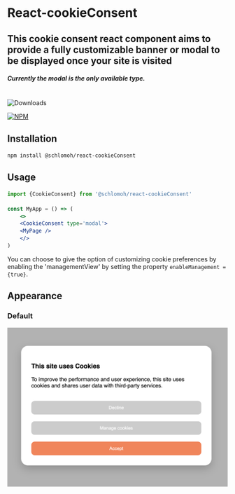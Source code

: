 # React-cookieConsent

## This cookie consent react component aims to provide a fully customizable banner or modal to be displayed once your site is visited

##### Currently the modal is the only available type.
#

![Downloads](https://img.shields.io/npm/v/@schlomoh/react-cookieconsent)

[![NPM](https://nodei.co/npm-dl/@schlomoh/react-cookiConsent.png?months=1)](https://nodei.co/npm/@schlomoh/react-cookieConsent/)


## Installation 
```shell
npm install @schlomoh/react-cookieConsent
```

## Usage

```jsx
import {CookieConsent} from '@schlomoh/react-cookieConsent'

const MyApp = () => (
    <>
    <CookieConsent type='modal'>
    <MyPage />
    </>
)
```

You can choose to give the option of customizing cookie preferences by enabling the 'managementView' by setting the property ```enableManagement = {true}```.

## Appearance
### Default
![example](https://github.com/schlomoh/cookieConsent/blob/main/doc-assets/cookieBannerExample.png?raw=true)
